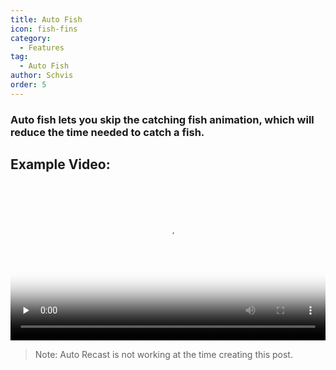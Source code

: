 ```yaml
---
title: Auto Fish
icon: fish-fins
category:
  - Features
tag:
  - Auto Fish
author: Schvis
order: 5
---
```


### Auto fish lets you skip the catching fish animation, which will reduce the time needed to catch a fish.

## Example Video:

<video controls preload="none" width="100%" poster="https://nextcloud.atruicardona.xyz/s/A5RxPpHs7mqYgtb/preview"><source src="https://nextcloud.atruicardona.xyz/s/A5RxPpHs7mqYgtb/download" type="video/mp4"></video>

> Note: Auto Recast is not working at the time creating this post.
